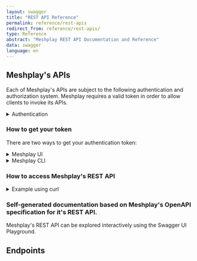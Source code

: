 ```yaml
---
layout: swagger
title: "REST API Reference"
permalink: reference/rest-apis
redirect_from: reference/rest-apis/
type: Reference
abstract: "Meshplay REST API Documentation and Reference"
data: swagger
language: en
---
```


## Meshplay's APIs

Each of Meshplay's APIs are subject to the following authentication and authorization system. Meshplay requires a valid token in order to allow clients to invoke its APIs.

<details>
  <summary>Authentication</summary>
  Requests to any of the API endpoints must be authenticated and include a valid JWT access token in the HTTP headers. Type of authentication is determined by the selected [Provider](#providers). Use of the Local Provider, "None", puts Meshplay into single-user mode and does not require authentication. {% include alert.html type="dark" title="What are authentication tokens?" content="Meshplay authentication tokens allow users or systems to authenticate with Meshplay Server via either its two clients, <a href='/reference/meshplayctl'>Meshplay CLI</a> and <a href='/extensibility/api#how-to-get-your-token'>Meshplay UI</a>, or its two APIs: <a href='/reference/rest-apis'>REST</a> or <a href='/reference/graphql-apis'>GraphQL</a>. <p>Meshplay's authentication token system provide secure access to Meshplay's powerful management features.</p>" %}
</details>

### How to get your token

There are two ways to get your authentication token:

<details>
  <summary>Meshplay UI</summary>

Using Meshplay UI, you can get a copy of your authentication token by following these steps:
<br/>

1. Log into Meshplay by selecting your identity provider of choice (typically found at <code style="
       color: inherit;
       padding: 0.2em 0.4em;
       margin: 0;
       font-size: 85%;
       word-break: normal;
       background-color: var(--color-primary-dark);
       border-radius: 0.25rem;
       ">http:\\{meshplay-server}:9081/provider</code>)
   <br/>

2. Navigate to your user's avatar in the upper righthand corner and select "Get Token" from the dropdown of profile section:

<a href="{{ site.baseurl }}/assets/img/token/MeshplayTokenUI.png"><img alt="Meshplay Dashboard" src="{{ site.baseurl }}/assets/img/token/MeshplayTokenUI.png" width="680" height="400"/></a>
<br/>

</details>

<details>
  <summary>Meshplay CLI</summary>
  <br />
Using <a href='/reference/meshplayctl'>Meshplay CLI</a>, you can get a copy of your authentication token by executing this command:
  <br/>
  <br/>
  <pre class="codeblock-pre">
  <div class="codeblock"><div class="clipboardjs">meshplayctl system login</div></div>
  </pre>
  <br />
  <br />
  In order to use this command, you must have a web browser available on your system (this command cannot be executed on a headless system).

</details>

### How to access Meshplay's REST API

<details>
  <summary>Example using curl</summary>
  <br />
Using curl, you can access Meshplay's REST API by executing this command:
  <br/>
  <br/>
  <pre class="codeblock-pre">
  <div class="codeblock"><div class="clipboardjs">curl --location 'localhost:9081/api/&lt;endpoint&gt;' \
--header 'meshplay-token: &lt;yourToken&gt;\
--header 'Cookie: meshplay-provider=Meshplay; meshplay.layer5.io_ref=/;token=&lt;yourToken&gt;
</div>
</div>
  </pre>
  <br />
  <br />

</details>

### Self-generated documentation based on Meshplay's OpenAPI specification for it's REST API.

Meshplay's REST API can be explored interactively using the Swagger UI Playground.

## Endpoints
